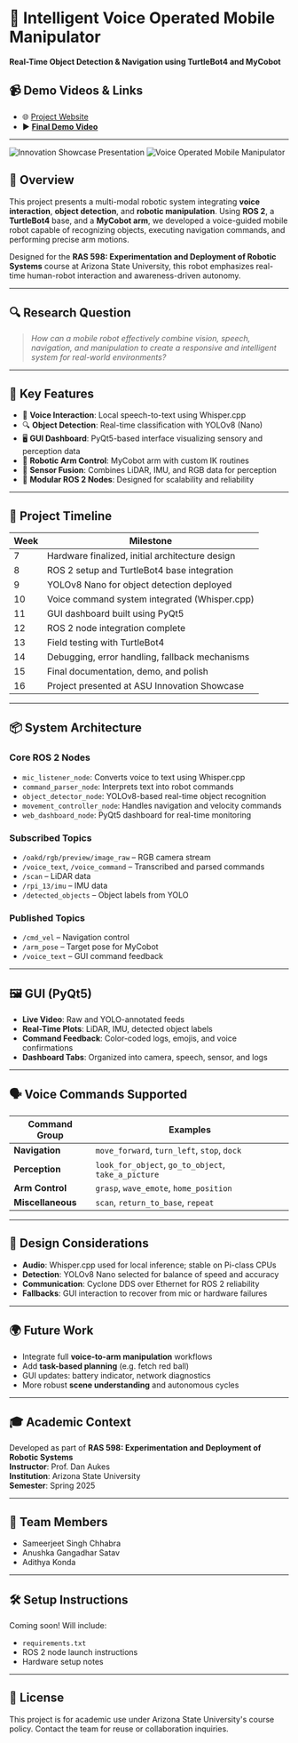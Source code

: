 # 🐢 Intelligent Voice Operated Mobile Manipulator  
**Real-Time Object Detection & Navigation using TurtleBot4 and MyCobot**

## 📹 Demo Videos & Links

- 🌐 [Project Website](https://ras598-2025-s-team11.github.io/)
- ▶️ **[Final Demo Video](https://www.youtube.com/shorts/IgkybFqdJZs)**

---

![Innovation Showcase Presentation](https://raw.githubusercontent.com/Sjschhabra/voice-operated-mobile-manipulator-turtlebot-mycobot/refs/heads/main/WhatsApp%20Image%202025-05-11%20at%2017.36.23_8033dadc.jpg)
![Voice Operated Mobile Manipulator](https://raw.githubusercontent.com/Sjschhabra/voice-operated-mobile-manipulator-turtlebot-mycobot/refs/heads/main/WhatsApp%20Image%202025-05-11%20at%2017.30.23_a184b2ec.jpg)

## 🚀 Overview
This project presents a multi-modal robotic system integrating **voice interaction**, **object detection**, and **robotic manipulation**. Using **ROS 2**, a **TurtleBot4** base, and a **MyCobot arm**, we developed a voice-guided mobile robot capable of recognizing objects, executing navigation commands, and performing precise arm motions.

Designed for the **RAS 598: Experimentation and Deployment of Robotic Systems** course at Arizona State University, this robot emphasizes real-time human-robot interaction and awareness-driven autonomy.

---

## 🔍 Research Question
> _How can a mobile robot effectively combine vision, speech, navigation, and manipulation to create a responsive and intelligent system for real-world environments?_

---

## 🧠 Key Features
- 🎤 **Voice Interaction**: Local speech-to-text using Whisper.cpp  
- 🔍 **Object Detection**: Real-time classification with YOLOv8 (Nano)  
- 🖥 **GUI Dashboard**: PyQt5-based interface visualizing sensory and perception data  
- 🤖 **Robotic Arm Control**: MyCobot arm with custom IK routines  
- 📡 **Sensor Fusion**: Combines LiDAR, IMU, and RGB data for perception  
- 🧩 **Modular ROS 2 Nodes**: Designed for scalability and reliability  

---

## 🎯 Project Timeline

| Week | Milestone |
|------|-----------|
| 7    | Hardware finalized, initial architecture design |
| 8    | ROS 2 setup and TurtleBot4 base integration |
| 9    | YOLOv8 Nano for object detection deployed |
| 10   | Voice command system integrated (Whisper.cpp) |
| 11   | GUI dashboard built using PyQt5 |
| 12   | ROS 2 node integration complete |
| 13   | Field testing with TurtleBot4 |
| 14   | Debugging, error handling, fallback mechanisms |
| 15   | Final documentation, demo, and polish |
| 16   | Project presented at ASU Innovation Showcase |

---

## 📦 System Architecture

### Core ROS 2 Nodes
- `mic_listener_node`: Converts voice to text using Whisper.cpp
- `command_parser_node`: Interprets text into robot commands
- `object_detector_node`: YOLOv8-based real-time object recognition
- `movement_controller_node`: Handles navigation and velocity commands
- `web_dashboard_node`: PyQt5 dashboard for real-time monitoring

### Subscribed Topics
- `/oakd/rgb/preview/image_raw` – RGB camera stream  
- `/voice_text`, `/voice_command` – Transcribed and parsed commands  
- `/scan` – LiDAR data  
- `/rpi_13/imu` – IMU data  
- `/detected_objects` – Object labels from YOLO  

### Published Topics
- `/cmd_vel` – Navigation control  
- `/arm_pose` – Target pose for MyCobot  
- `/voice_text` – GUI command feedback  

---

## 🖼 GUI (PyQt5)

- **Live Video**: Raw and YOLO-annotated feeds  
- **Real-Time Plots**: LiDAR, IMU, detected object labels  
- **Command Feedback**: Color-coded logs, emojis, and voice confirmations  
- **Dashboard Tabs**: Organized into camera, speech, sensor, and logs  

---

## 🗣️ Voice Commands Supported

| Command Group | Examples |
|---------------|----------|
| **Navigation** | `move_forward`, `turn_left`, `stop`, `dock` |
| **Perception** | `look_for_object`, `go_to_object`, `take_a_picture` |
| **Arm Control** | `grasp`, `wave_emote`, `home_position` |
| **Miscellaneous** | `scan`, `return_to_base`, `repeat` |

---

## 🔧 Design Considerations

- **Audio**: Whisper.cpp used for local inference; stable on Pi-class CPUs  
- **Detection**: YOLOv8 Nano selected for balance of speed and accuracy  
- **Communication**: Cyclone DDS over Ethernet for ROS 2 reliability  
- **Fallbacks**: GUI interaction to recover from mic or hardware failures  

---

## 🌍 Future Work

- Integrate full **voice-to-arm manipulation** workflows  
- Add **task-based planning** (e.g. fetch red ball)  
- GUI updates: battery indicator, network diagnostics  
- More robust **scene understanding** and autonomous cycles  

---

## 🎓 Academic Context

Developed as part of **RAS 598: Experimentation and Deployment of Robotic Systems**  
**Instructor**: Prof. Dan Aukes  
**Institution**: Arizona State University  
**Semester**: Spring 2025  

---

## 👥 Team Members

- Sameerjeet Singh Chhabra  
- Anushka Gangadhar Satav  
- Adithya Konda  

---

## 🛠️ Setup Instructions

Coming soon! Will include:
- `requirements.txt`
- ROS 2 node launch instructions
- Hardware setup notes

---

## 📄 License

This project is for academic use under Arizona State University's course policy. Contact the team for reuse or collaboration inquiries.


